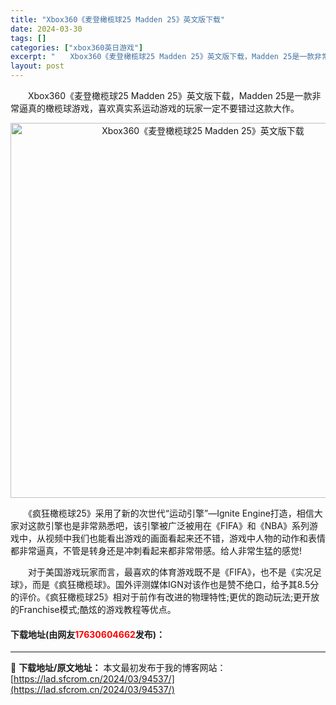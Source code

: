 ```yaml
---
title: "Xbox360《麦登橄榄球25 Madden 25》英文版下载"
date: 2024-03-30
tags: []
categories: ["xbox360英日游戏"]
excerpt: "　　Xbox360《麦登橄榄球25 Madden 25》英文版下载，Madden 25是一款非常逼真的橄榄球游戏，喜欢真实系运动游戏的玩家一定不要错过这款大作。 　　《疯狂橄榄球25》采用了新的次世代&ldquo;运动引擎&rdquo;&mdash;Ignite Engine打造，相信大家对这款引擎&hellip;"
layout: post
---
```


 <p>　　Xbox360《麦登橄榄球25 Madden 25》英文版下载，Madden 25是一款非常逼真的橄榄球游戏，喜欢真实系运动游戏的玩家一定不要错过这款大作。</p> <p align="center"><img align="" border="0" src="https://lad.sfcrom.cn/wp-content/uploads/2024/03/20240330_6607d321d6373.webp" width="600" alt="Xbox360《麦登橄榄球25 Madden 25》英文版下载" /></p> <p>　　《疯狂橄榄球25》采用了新的次世代&ldquo;运动引擎&rdquo;&mdash;Ignite Engine打造，相信大家对这款引擎也是非常熟悉吧，该引擎被广泛被用在《FIFA》和《NBA》系列游戏中，从视频中我们也能看出游戏的画面看起来还不错，游戏中人物的动作和表情都非常逼真，不管是转身还是冲刺看起来都非常带感。给人非常生猛的感觉!</p> <p>　　对于美国游戏玩家而言，最喜欢的体育游戏既不是《FIFA》，也不是《实况足球》，而是《疯狂橄榄球》。国外评测媒体IGN对该作也是赞不绝口，给予其8.5分的评价。《疯狂橄榄球25》相对于前作有改进的物理特性;更优的跑动玩法;更开放的Franchise模式;酷炫的游戏教程等优点。</p> <p><h4>下载地址(由网友<font color="red">17630604662</font>发布)：</h4></p> 

---
📖 **下载地址/原文地址：** 本文最初发布于我的博客网站：[https://lad.sfcrom.cn/2024/03/94537/](https://lad.sfcrom.cn/2024/03/94537/)

